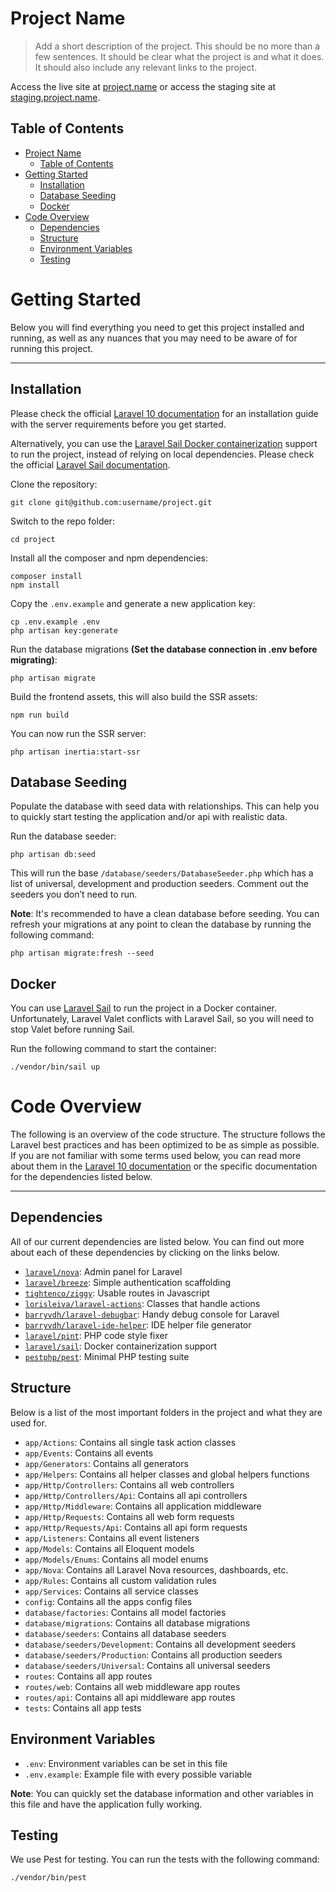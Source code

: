 # Project Name

> Add a short description of the project. This should be no more than a few
> sentences. It should be clear what the project is and what it does. It should
> also include any relevant links to the project.

Access the live site at [project.name](https://project.name) or access the staging
site at [staging.project.name](https://staging.project.name).

## Table of Contents

<!-- TOC -->
* [Project Name](#project-name)
  * [Table of Contents](#table-of-contents)
* [Getting Started](#getting-started)
  * [Installation](#installation)
  * [Database Seeding](#database-seeding)
  * [Docker](#docker)
* [Code Overview](#code-overview)
  * [Dependencies](#dependencies)
  * [Structure](#structure)
  * [Environment Variables](#environment-variables)
  * [Testing](#testing)
<!-- TOC -->

# Getting Started

Below you will find everything you need to get this project installed and
running, as well as any nuances that you may need to be aware of for running
this project.

---

## Installation

Please check the official
[Laravel 10 documentation](laravel-docs) for an installation
guide with the server requirements before you get started.

Alternatively, you can use the [Laravel Sail Docker containerization](#docker)
support to run the project, instead of relying on local dependencies. Please
check the official
[Laravel Sail documentation](sail-docs).

Clone the repository:

```shell
git clone git@github.com:username/project.git
```

Switch to the repo folder:

```shell
cd project
```

Install all the composer and npm dependencies:

```shell
composer install
npm install
```

Copy the `.env.example` and generate a new application key:

```shell
cp .env.example .env
php artisan key:generate
```

Run the database migrations **(Set the database connection in .env before
migrating)**:

```shell
php artisan migrate
```

Build the frontend assets, this will also build the SSR assets:

```shell
npm run build
```

You can now run the SSR server:

```shell
php artisan inertia:start-ssr
```

## Database Seeding

Populate the database with seed data with relationships. This can help you to
quickly start testing the application and/or api with realistic data.

Run the database seeder:

```shell
php artisan db:seed
```

This will run the base `/database/seeders/DatabaseSeeder.php` which has a list
of universal, development and production seeders. Comment out the seeders you
don’t need to run.

**Note**: It's recommended to have a clean database before seeding. You can
refresh your migrations at any point to clean the database by running the
following command:

```shell
php artisan migrate:fresh --seed
```

## Docker

You can use [Laravel Sail](sail-docs) to run the project in a Docker container.
Unfortunately, Laravel Valet conflicts with Laravel Sail, so you will need to
stop Valet before running Sail.

Run the following command to start the container:

```shell
./vendor/bin/sail up
```

# Code Overview

The following is an overview of the code structure. The structure follows the
Laravel best practices and has been optimized to be as simple as possible. If
you are not familiar with some terms used below, you can read more about them
in the [Laravel 10 documentation](laravel-docs) or the
specific documentation for the dependencies listed below.

---

## Dependencies

All of our current dependencies are listed below. You can find out more about
each of these dependencies by clicking on the links below.

- [`laravel/nova`](nova-docs): Admin panel for Laravel
- [`laravel/breeze`](breeze-docs): Simple authentication scaffolding
- [`tightenco/ziggy`](ziggy-docs): Usable routes in Javascript
- [`lorisleiva/laravel-actions`](actions-docs): Classes that handle actions
- [`barryvdh/laravel-debugbar`](debugbar-docs): Handy debug console for Laravel
- [`barryvdh/laravel-ide-helper`](ide-helper-docs): IDE helper file generator
- [`laravel/pint`](pint-docs): PHP code style fixer
- [`laravel/sail`](sail-docs): Docker containerization support
- [`pestphp/pest`](pest-docs): Minimal PHP testing
  suite

## Structure

Below is a list of the most important folders in the project and what they are
used for.

- `app/Actions`: Contains all single task action classes
- `app/Events`: Contains all events
- `app/Generators`: Contains all generators
- `app/Helpers`: Contains all helper classes and global helpers functions
- `app/Http/Controllers`: Contains all web controllers
- `app/Http/Controllers/Api`: Contains all api controllers
- `app/Http/Middleware`: Contains all application middleware
- `app/Http/Requests`: Contains all web form requests
- `app/Http/Requests/Api`: Contains all api form requests
- `app/Listeners`: Contains all event listeners
- `app/Models`: Contains all Eloquent models
- `app/Models/Enums`: Contains all model enums
- `app/Nova`: Contains all Laravel Nova resources, dashboards, etc.
- `app/Rules`: Contains all custom validation rules
- `app/Services`: Contains all service classes
- `config`: Contains all the apps config files
- `database/factories`: Contains all model factories
- `database/migrations`: Contains all database migrations
- `database/seeders`: Contains all database seeders
- `database/seeders/Development`: Contains all development seeders
- `database/seeders/Production`: Contains all production seeders
- `database/seeders/Universal`: Contains all universal seeders
- `routes`: Contains all app routes
- `routes/web`: Contains all web middleware app routes
- `routes/api`: Contains all api middleware app routes
- `tests`: Contains all app tests

## Environment Variables

- `.env`: Environment variables can be set in this file
- `.env.example`: Example file with every possible variable

**Note**: You can quickly set the database information and other variables in
this file and have the application fully working.

## Testing

We use Pest for testing. You can run the tests with the following command:

```shell
./vendor/bin/pest
```

[actions-docs]: https://laravelactions.com/
[breeze-docs]: https://laravel.com/docs/10.x/starter-kits#laravel-breeze
[debugbar-docs]: https://github.com/barryvdh/laravel-debugbar
[ide-helper-docs]: https://github.com/barryvdh/laravel-ide-helper
[laravel-docs]: https://laravel.com/docs/10.x
[nova-docs]: https://nova.laravel.com/docs/4.0/installation.html
[pest-docs]: https://pestphp.com/docs/installation
[pint-docs]: https://laravel.com/docs/10.x/pint
[sail-docs]: https://laravel.com/docs/10.x/sail
[ziggy-docs]: https://github.com/tighten/ziggy